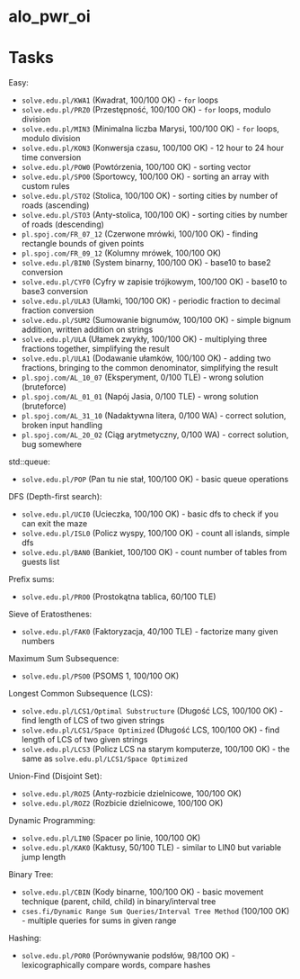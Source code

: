 # alo_pwr_oi

# Tasks
Easy:
* `solve.edu.pl/KWA1` (Kwadrat, 100/100 OK) - `for` loops
* `solve.edu.pl/PRZ0` (Przestępność, 100/100 OK) - `for` loops, modulo division
* `solve.edu.pl/MIN3` (Minimalna liczba Marysi, 100/100 OK) - `for` loops, modulo division
* `solve.edu.pl/KON3` (Konwersja czasu, 100/100 OK) - 12 hour to 24 hour time conversion
* `solve.edu.pl/POW0` (Powtórzenia, 100/100 OK) - sorting vector
* `solve.edu.pl/SPO0` (Sportowcy, 100/100 OK) - sorting an array with custom rules
* `solve.edu.pl/STO2` (Stolica, 100/100 OK) - sorting cities by number of roads (ascending)
* `solve.edu.pl/STO3` (Anty-stolica, 100/100 OK) - sorting cities by number of roads (descending)
* `pl.spoj.com/FR_07_12` (Czerwone mrówki, 100/100 OK) - finding rectangle bounds of given points
* `pl.spoj.com/FR_09_12` (Kolumny mrówek, 100/100 OK)
* `solve.edu.pl/BIN0` (System binarny, 100/100 OK) - base10 to base2 conversion
* `solve.edu.pl/CYF0` (Cyfry w zapisie trójkowym, 100/100 OK) - base10 to base3 conversion
* `solve.edu.pl/ULA3` (Ułamki, 100/100 OK) - periodic fraction to decimal fraction conversion
* `solve.edu.pl/SUM2` (Sumowanie bignumów, 100/100 OK) - simple bignum addition, written addition on strings
* `solve.edu.pl/ULA` (Ułamek zwykły, 100/100 OK) - multiplying three fractions together, simplifying the result
* `solve.edu.pl/ULA1` (Dodawanie ułamków, 100/100 OK) - adding two fractions, bringing to the common denominator, simplifying the result
* `pl.spoj.com/AL_10_07` (Eksperyment, 0/100 TLE) - wrong solution (bruteforce)
* `pl.spoj.com/AL_01_01` (Napój Jasia, 0/100 TLE) - wrong solution (bruteforce)
* `pl.spoj.com/AL_31_10` (Nadaktywna litera, 0/100 WA) - correct solution, broken input handling
* `pl.spoj.com/AL_20_02` (Ciąg arytmetyczny, 0/100 WA) - correct solution, bug somewhere

std::queue:
* `solve.edu.pl/POP` (Pan tu nie stał, 100/100 OK) - basic queue operations

DFS (Depth-first search):
* `solve.edu.pl/UCI0` (Ucieczka, 100/100 OK) - basic dfs to check if you can exit the maze
* `solve.edu.pl/ISL0` (Policz wyspy, 100/100 OK) - count all islands, simple dfs
* `solve.edu.pl/BAN0` (Bankiet, 100/100 OK) - count number of tables from guests list

Prefix sums:
* `solve.edu.pl/PRO0` (Prostokątna tablica, 60/100 TLE)

Sieve of Eratosthenes:
* `solve.edu.pl/FAK0` (Faktoryzacja, 40/100 TLE) - factorize many given numbers

Maximum Sum Subsequence:
* `solve.edu.pl/PSO0` (PSOMS 1, 100/100 OK)

Longest Common Subsequence (LCS):
* `solve.edu.pl/LCS1/Optimal Substructure` (Długość LCS, 100/100 OK) - find length of LCS of two given strings
* `solve.edu.pl/LCS1/Space Optimized` (Długość LCS, 100/100 OK) - find length of LCS of two given strings
* `solve.edu.pl/LCS3` (Policz LCS na starym komputerze, 100/100 OK) - the same as `solve.edu.pl/LCS1/Space Optimized`

Union-Find (Disjoint Set):
* `solve.edu.pl/ROZ5` (Anty-rozbicie dzielnicowe, 100/100 OK)
* `solve.edu.pl/ROZ2` (Rozbicie dzielnicowe, 100/100 OK)

Dynamic Programming:
* `solve.edu.pl/LIN0` (Spacer po linie, 100/100 OK)
* `solve.edu.pl/KAK0` (Kaktusy, 50/100 TLE) - similar to LIN0 but variable jump length

Binary Tree:
* `solve.edu.pl/CBIN` (Kody binarne, 100/100 OK) - basic movement technique (parent, child, child) in binary/interval tree
* `cses.fi/Dynamic Range Sum Queries/Interval Tree Method` (100/100 OK) - multiple queries for sums in given range

Hashing:
* `solve.edu.pl/POR0` (Porównywanie podsłów, 98/100 OK) - lexicographically compare words, compare hashes